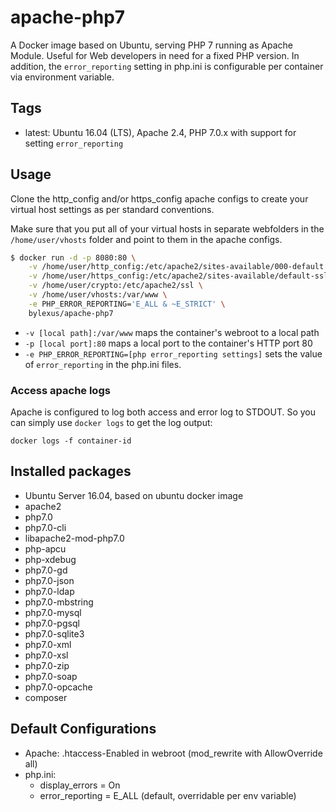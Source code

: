 apache-php7
===================================

A Docker image based on Ubuntu, serving PHP 7 running as Apache Module. Useful for Web developers in need for a fixed PHP version. In addition, the `error_reporting` setting in php.ini is configurable per container via environment variable.

Tags
-----

* latest: Ubuntu 16.04 (LTS), Apache 2.4, PHP 7.0.x with support for setting `error_reporting`

Usage
------

Clone the http_config and/or https_config apache configs to create your virtual host settings as per standard conventions.

Make sure that you put all of your virtual hosts in separate webfolders in the `/home/user/vhosts` folder and point to them in the apache configs.


```bash
$ docker run -d -p 8080:80 \
    -v /home/user/http_config:/etc/apache2/sites-available/000-default \
    -v /home/user/https_config:/etc/apache2/sites-available/default-ssl \
    -v /home/user/crypto:/etc/apache2/ssl \
    -v /home/user/vhosts:/var/www \
    -e PHP_ERROR_REPORTING='E_ALL & ~E_STRICT' \
    bylexus/apache-php7
```

* `-v [local path]:/var/www` maps the container's webroot to a local path
* `-p [local port]:80` maps a local port to the container's HTTP port 80
* `-e PHP_ERROR_REPORTING=[php error_reporting settings]` sets the value of `error_reporting` in the php.ini files.

### Access apache logs

Apache is configured to log both access and error log to STDOUT. So you can simply use `docker logs` to get the log output:

`docker logs -f container-id`


Installed packages
-------------------
* Ubuntu Server 16.04, based on ubuntu docker image
* apache2
* php7.0
* php7.0-cli
* libapache2-mod-php7.0
* php-apcu
* php-xdebug
* php7.0-gd
* php7.0-json
* php7.0-ldap
* php7.0-mbstring
* php7.0-mysql
* php7.0-pgsql
* php7.0-sqlite3
* php7.0-xml
* php7.0-xsl
* php7.0-zip
* php7.0-soap
* php7.0-opcache
* composer

Default Configurations
----------------------

* Apache: .htaccess-Enabled in webroot (mod_rewrite with AllowOverride all)
* php.ini:
  * display_errors = On
  * error_reporting = E_ALL (default, overridable per env variable)

